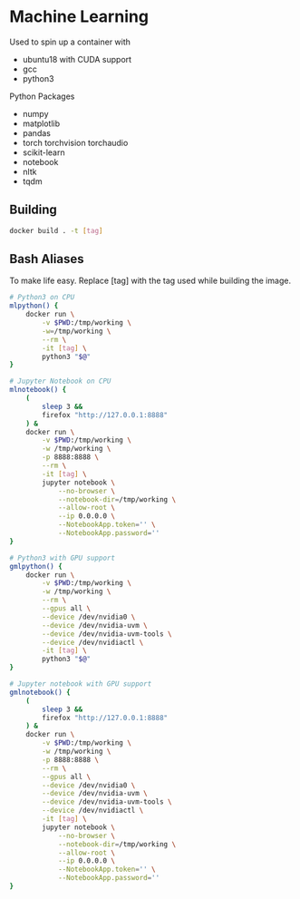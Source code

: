 # Machine Learning

Used to spin up a container with
- ubuntu18 with CUDA support
- gcc
- python3

Python Packages
- numpy 
- matplotlib 
- pandas 
- torch torchvision torchaudio 
- scikit-learn 
- notebook
- nltk
- tqdm

## Building

```bash
docker build . -t [tag]
```

## Bash Aliases

To make life easy. Replace \[tag\] with the tag used while building the image.

```bash
# Python3 on CPU
mlpython() { 
	docker run \
		-v $PWD:/tmp/working \
		-w=/tmp/working \
		--rm \
		-it [tag] \
		python3 "$@"
}

# Jupyter Notebook on CPU
mlnotebook() { 
	(
		sleep 3 && 
		firefox "http://127.0.0.1:8888"
	) & 
	docker run \
		-v $PWD:/tmp/working \
		-w /tmp/working \
		-p 8888:8888 \
		--rm \
		-it [tag] \
		jupyter notebook \
			--no-browser \
			--notebook-dir=/tmp/working \
			--allow-root \
			--ip 0.0.0.0 \
			--NotebookApp.token='' \
			--NotebookApp.password=''
}

# Python3 with GPU support
gmlpython() { 
	docker run \
		-v $PWD:/tmp/working \
		-w /tmp/working \
		--rm \
		--gpus all \
		--device /dev/nvidia0 \
		--device /dev/nvidia-uvm \
		--device /dev/nvidia-uvm-tools \
		--device /dev/nvidiactl \
		-it [tag] \
		python3 "$@"
}

# Jupyter notebook with GPU support
gmlnotebook() {
	(
		sleep 3 && 
		firefox "http://127.0.0.1:8888"
	) & 
	docker run \
		-v $PWD:/tmp/working \
		-w /tmp/working \
		-p 8888:8888 \
		--rm \
		--gpus all \
		--device /dev/nvidia0 \
		--device /dev/nvidia-uvm \
		--device /dev/nvidia-uvm-tools \
		--device /dev/nvidiactl \
		-it [tag] \
		jupyter notebook \
			--no-browser \
			--notebook-dir=/tmp/working \
			--allow-root \
			--ip 0.0.0.0 \
			--NotebookApp.token='' \
			--NotebookApp.password=''
}

```